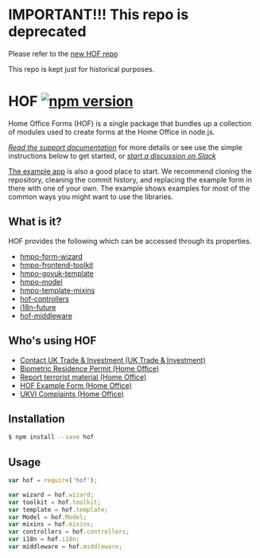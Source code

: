 # IMPORTANT!!! This repo is deprecated
Please refer to the [new HOF repo](https://github.com/UKHomeOfficeForms/hof)

This repo is kept just for historical purposes.

# HOF [![npm version](https://badge.fury.io/js/hof.svg)](https://badge.fury.io/js/hof)

Home Office Forms (HOF) is a single package that bundles up a collection of modules used to create forms at the Home Office in node.js.

[*Read the support documentation*](./documentation/index.md) for more details or see use the simple instructions below to get started, or [*start a discussion on Slack*](https://ukgovernmentdigital.slack.com/messages/hof/)

[The example app](https://github.com/UKHomeOffice/hof-example-form) is also a good place to start. We recommend cloning the repository, cleaning the commit history, and replacing the example form in there with one of your own. The example shows examples for most of the common ways you might want to use the libraries.

## What is it?

HOF provides the following which can be accessed through its properties.

 * [hmpo-form-wizard](https://github.com/UKHomeOffice/passports-form-wizard)
 * [hmpo-frontend-toolkit](https://github.com/UKHomeOffice/passports-frontend-toolkit)
 * [hmpo-govuk-template](https://github.com/UKHomeOffice/govuk-template-compiler)
 * [hmpo-model](https://github.com/UKHomeOffice/passports-model)
 * [hmpo-template-mixins](https://github.com/UKHomeOffice/passports-template-mixins)
 * [hof-controllers](https://github.com/UKHomeOffice/hof-controllers)
 * [i18n-future](https://github.com/lennym/i18n-future)
 * [hof-middleware](https://github.com/UKHomeOffice/hof-middleware)

## Who's using HOF

 * [Contact UK Trade & Investment (UK Trade & Investment)](https://github.com/UKTradeInvestment/contact-ukti)
 * [Biometric Residence Permit (Home Office)](https://github.com/UKHomeOffice/brp_app)
 * [Report terrorist material (Home Office)](https://github.com/UKHomeOffice/RTM)
 * [HOF Example Form (Home Office)](https://github.com/UKHomeOffice/hof-example-form)
 * [UKVI Complaints (Home Office)](https://github.com/UKHomeOffice/Complaints)

## Installation
```bash
$ npm install --save hof
```

## Usage
```js
var hof = require('hof');

var wizard = hof.wizard;
var toolkit = hof.toolkit;
var template = hof.template;
var Model = hof.Model;
var mixins = hof.mixins;
var controllers = hof.controllers;
var i18n = hof.i18n;
var middleware = hof.middleware;
```
